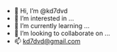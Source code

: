 - 👋 Hi, I’m @kd7dvd
- 👀 I’m interested in ...
- 🌱 I’m currently learning ...
- 💞️ I’m looking to collaborate on ...
- 📫 kd7dvd@gmail.com

<!---
kd7dvd/kd7dvd is a ✨ special ✨ repository because its `README.md` (this file) appears on your GitHub profile.
You can click the Preview link to take a look at your changes.
--->
